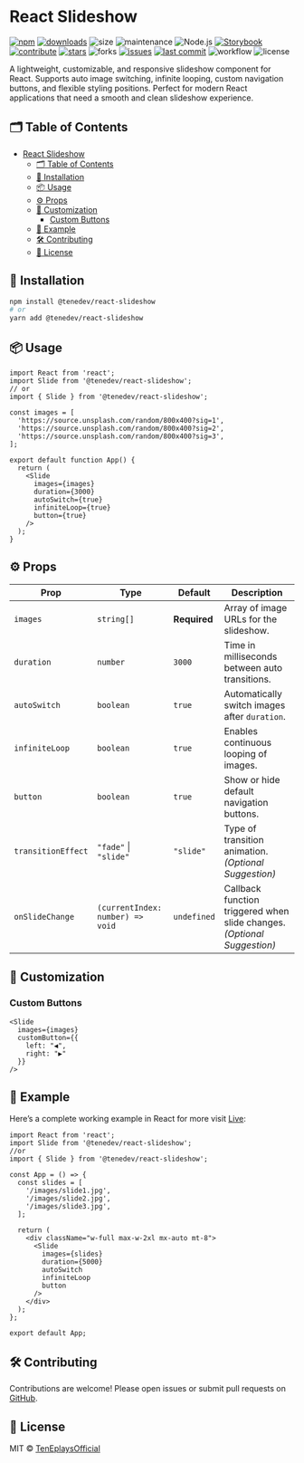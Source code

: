 # React Slideshow

<div class="badge-wrapper">

[![npm](https://img.shields.io/npm/v/@tenedev/react-slideshow?color=blue&label=NPM&logo=npm&style=flat-square)](https://www.npmjs.com/package/@tenedev/react-slideshow)
[![downloads](https://img.shields.io/npm/dt/@tenedev/react-slideshow?color=blue&label=Downloads&logo=archive&style=flat-square)](https://www.npmjs.com/package/@tenedev/react-slideshow)
![size](https://img.shields.io/bundlephobia/minzip/@tenedev/react-slideshow?style=flat-square&label=Size&logo=webpack&color=blue)
![maintenance](https://img.shields.io/maintenance/active/2025?style=flat-square&label=Maintained&logo=calendar&color=blue)
![Node.js](https://img.shields.io/badge/Node.js-%3E%3D16-blue?logo=node.js&style=flat-square)
[![Storybook](https://img.shields.io/badge/Storybook-Live%20Docs-blue?logo=storybook&style=flat-square)](https://teneplaysofficial.github.io/react-slideshow/?path=/docs/introduction--docs)
[![contribute](https://img.shields.io/badge/Contribute-Open%20PRs-blue?style=flat-square&logo=git)](https://github.com/TenEplaysOfficial/react-slideshow/pulls)
[![stars](https://img.shields.io/github/stars/TenEplaysOfficial/react-slideshow?style=flat-square&label=Stars&logo=github)](https://github.com/TenEplaysOfficial/react-slideshow)
![forks](https://img.shields.io/github/forks/TenEplaysOfficial/react-slideshow?style=flat-square&label=Forks&logo=github)
[![issues](https://img.shields.io/github/issues/TenEplaysOfficial/react-slideshow?style=flat-square&label=Issues&logo=github&color=blue)](https://github.com/TenEplaysOfficial/react-slideshow/issues)
[![last commit](https://img.shields.io/github/last-commit/TenEplaysOfficial/react-slideshow?style=flat-square&label=Last%20Commit&logo=github&color=blue)](https://github.com/TenEplaysOfficial/react-slideshow)
![workflow](https://img.shields.io/github/actions/workflow/status/TenEplaysOfficial/react-slideshow/publish.yml?style=flat-square&label=Build&logo=githubactions&color=blue)
![license](https://img.shields.io/github/license/TenEplaysOfficial/react-slideshow?style=flat-square&label=License&logo=open-source-initiative&color=blue)

</div>

A lightweight, customizable, and responsive slideshow component for React. Supports auto image switching, infinite looping, custom navigation buttons, and flexible styling positions. Perfect for modern React applications that need a smooth and clean slideshow experience.

## 🗂️ Table of Contents
- [React Slideshow](#react-slideshow)
  - [🗂️ Table of Contents](#️-table-of-contents)
  - [🚀 Installation](#-installation)
  - [📦 Usage](#-usage)
  - [⚙️ Props](#️-props)
  - [🎨 Customization](#-customization)
    - [Custom Buttons](#custom-buttons)
  - [📘 Example](#-example)
  - [🛠️ Contributing](#️-contributing)
  - [📜 License](#-license)

## 🚀 Installation

```bash
npm install @tenedev/react-slideshow
# or
yarn add @tenedev/react-slideshow
```

## 📦 Usage

```tsx
import React from 'react';
import Slide from '@tenedev/react-slideshow';
// or
import { Slide } from '@tenedev/react-slideshow';

const images = [
  'https://source.unsplash.com/random/800x400?sig=1',
  'https://source.unsplash.com/random/800x400?sig=2',
  'https://source.unsplash.com/random/800x400?sig=3',
];

export default function App() {
  return (
    <Slide
      images={images}
      duration={3000}
      autoSwitch={true}
      infiniteLoop={true}
      button={true}
    />
  );
}
```

## ⚙️ Props

| Prop             | Type                                      | Default     | Description |
|------------------|-------------------------------------------|-------------|-------------|
| `images`         | `string[]`                                | **Required**| Array of image URLs for the slideshow. |
| `duration`       | `number`                                  | `3000`      | Time in milliseconds between auto transitions. |
| `autoSwitch`     | `boolean`                                 | `true`      | Automatically switch images after `duration`. |
| `infiniteLoop`   | `boolean`                                 | `true`      | Enables continuous looping of images. |
| `button`         | `boolean`                                 | `true`      | Show or hide default navigation buttons. |
| `transitionEffect` | `"fade"` \| `"slide"`                   | `"slide"`   | Type of transition animation. *(Optional Suggestion)* |
| `onSlideChange`  | `(currentIndex: number) => void`          | `undefined` | Callback function triggered when slide changes. *(Optional Suggestion)* |

## 🎨 Customization

### Custom Buttons

```tsx
<Slide
  images={images}
  customButton={{
    left: "◀",
    right: "▶"
  }}
/>
```

## 📘 Example

Here’s a complete working example in React for more visit [Live](https://teneplaysofficial.github.io/react-slideshow):

```tsx
import React from 'react';
import Slide from '@tenedev/react-slideshow';
//or
import { Slide } from '@tenedev/react-slideshow';

const App = () => {
  const slides = [
    '/images/slide1.jpg',
    '/images/slide2.jpg',
    '/images/slide3.jpg',
  ];

  return (
    <div className="w-full max-w-2xl mx-auto mt-8">
      <Slide
        images={slides}
        duration={5000}
        autoSwitch
        infiniteLoop
        button
      />
    </div>
  );
};

export default App;
```

## 🛠️ Contributing

Contributions are welcome! Please open issues or submit pull requests on [GitHub](https://github.com/TenEplaysOfficial/react-slideshow).

## 📜 License

MIT © [TenEplaysOfficial](https://github.com/TenEplaysOfficial)
